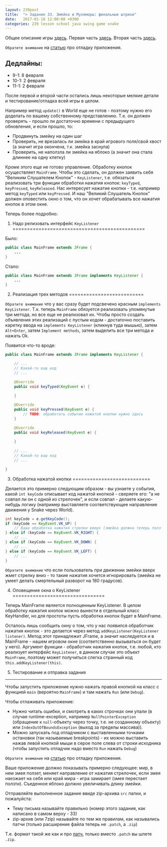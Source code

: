 ```yaml
---
layout: 239post
title:  "> Задание 33. Змейка и Мухоморы: финальные штрихи"
date:   2017-01-18 12:00:00 +0300
categories: 239 lesson school java swing game snake
---
```


Общее описание игры [здесь](/lessons/239/lesson/school/java/swing/game/snake/2017/01/10/Snake-overview.html). Первая часть [здесь](/lessons/239/lesson/school/java/swing/game/snake/2017/01/10/Snake-1-Entities.html). Вторая часть [здесь](/lessons/239/lesson/school/java/swing/game/snake/2017/01/17/Snake-2-Rendering.html).

```Обратите внимание``` на [статью](/lessons/239/lesson/school/java/debug/2017/01/21/Java-debug.html) про отладку приложения.

Дедлайны:
---------

 - 9-1: 8 февраля
 - 10-1: 2 февраля
 - 11-1: 2 февраля

После первой и второй части остались лишь некоторые мелкие детали и тестирование/отладка всей игры в целом.

Например метод ```update()``` в World еще не готов - поэтому нужно его доделать по вашему собственному представлению.
Т.е. он должен проверять - прошло ли достаточно времени с предыдущего обновления, и если прошло, то:

 - Продвинуть змейку на один шаг
 - Проверить, не врезалась ли змейка в край игрового поля/свой хвост (а значит игра окончена, т.к. змейка заснула)
 - Проверить, не наползла ли змейка на яблоко (а значит она стала длиннее на одну клетку)

Кроме этого еще не готово управление. Обработку кнопок осуществляет ```MainFrame```. Чтобы это сделать, он должен заявить себя "Великим Слушателем Кнопок" - ```KeyListener```, т.е.
обязаться реализовать три функции обработки нажатия кнопок: ```keyTyped```, ```keyPressed```, ```keyReleased```. Нас интересует нажатие кнопки - т.е. например метод ```keyTyped``` или ```keyPressed```.
И наш "Великий Слушатель Кнопок" должен оповестить окно о том, что он хочет обрабатывать все нажатия кнопок в этом окне.

Теперь более подробно:

1) Надо релизовать интерфейс ```KeyListener```
==============================================

Было:

```java
public class MainFrame extends JFrame {
    ...
}
```

Стало:

```java
public class MainFrame extends JFrame implements KeyListener {
    ...
}
```

2) Реализация трех методов
==========================

```Обратите внимание``` что у вас сразу будет подсвечено красным ```implements KeyListener```. Т.к. теперь ```MainFrame``` обязуется реализовать упомянутые три метода, но все еще не реализовал их.
Чтобы просто создать объявления этих реализаций с пустым кодом - достаточно поставить каретку ввода на ```implements KeyListener``` (кликнув туда мышью), затем ```Alt+Enter```, затем ```Implement methods```, затем выделить все три метода и нажать Ok.

Появится что-то вроде:

```java
public class MainFrame extends JFrame implements KeyListener {

    // ...
    // Какой-то ваш код
    // ...

    @Override
    public void keyTyped(KeyEvent e) {
        
    }

    @Override
    public void keyPressed(KeyEvent e) {
        // TODO: обработать событие нажатой кнопки нужно здесь
    }

    @Override
    public void keyReleased(KeyEvent e) {
        
    }
    
    // ...
    // Какой-то ваш код
    // ...

}
```

3) Обработка нажатой кнопки
===========================

Делается это примерно следующим образом - вы узнаете у события, какой ```int keyCode``` описывает код нажатой кнопкой - сверяете его: "а не совпал ли он с одной из стрелочек", и если совпал - делаете какую-нибудь логику (например выставляете соответствующее направление движения у Snake через World).

```java
int keyCode = e.getKeyCode();
if (keyCode == KeyEvent.VK_UP) {
    // Ваша обработка нажатия стрелки вверх (змейка должна теперь ползти вверх)
} else if (keyCode == KeyEvent.VK_RIGHT) {
    // ...
} else if (keyCode == KeyEvent.VK_DOWN) {
    // ...
} else if (keyCode == KeyEvent.VK_LEFT) {
    // ...
}
```

```Обратите внимание``` что если пользователь при движении змейки вверх жмет стрелку вниз - то такие нажатия хочется игнорировать (змейка не умеет делать смертельный разворот на 180 градусов).

4) Оповещение окна о KeyListener
================================

Теперь MainFrame является полноценным KeyListener. В целом обработку нажатия кнопок можно вынести в отдельный класс KeyHandler, но для простоты пусть обработка кнопок будет в MainFrame.

Осталось лишь сообщить окну о том, что у нас появился обработчик нажатия кнопок - это делается через метод ```addKeyListener(KeyListener listener)```.
Метод этот принадлежит JFrame, а значит наследуется и в MainFrame - нашем игровом окне (соответственно вызываться он будет у него).
Аргумент функции - обработчик нажатия кнопок, т.е. любой, кто реализует интерфейс ```KeyListener```, в данном случае это объект ```MainFrame```, поэтому может получиться слегка странный код ```this.addKeyListener(this)```. 

5) Тестирование и отправка задания
----------------------------------

Чтобы запустить приложение нужно нажать правой кнопкой на класс с функцией ```main``` (вероятно ```MainFrame```) и там нажать ```Run``` (или ```Debug```).

Чтобы отлаживать приложение:

 - Нужно читать ошибки, и смотреть в каких строчках они упали (в случае runtime-exception, например ```NullPointerException``` (обращение к ```null```-объекту через точку, т.е. не созданному объекту) или ```IndexOutOfBoundsException``` (выход за пределы массива)).
 - Можно запускать под отладчиком с выставленными точками остановки (так называемые breakpoints) - их можно выставить нажав левой кнопкой мыши в серое поле слева от строки исходника (чтобы запустить отладчик надо вместо ```Run``` нажать ```Debug```)
 
```Обратите внимание``` на [статью](/lessons/239/lesson/school/java/debug/2017/01/21/Java-debug.html) про отладку приложения.

Ваше приложение должно показывать примерно следующее: мир, в нем змея ползет, меняет направление от нажатия стрелочек, если змея наезжает на себя или край мира - игра замирает (змея перестает ползти). Съеденное яблоко должно увеличивать длину змейки.

Отправляйте выполненное задание ввиде zip-архива ```src``` папки, и пожалуйста:

 - Тему письма называйте правильно (номер этого задания, как написано в самом верху - 33)
 - zip-архив (или 7zip) называйте по тем же правилам, как назывались патчи (только расширение файла теперь не ```.patch```, а ```.zip```)
 
Т.е. формат такой же как и про [патч](/lessons/239/lesson/school/1703/05/16/Patch.html), только вместо ```.patch``` вы шлете ```.zip```.
